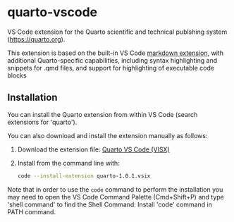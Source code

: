 # quarto-vscode

VS Code extension for the Quarto scientific and technical publshing system (https://quarto.org).

This extension is based on the built-in VS Code [markdown extension](https://github.com/microsoft/vscode/tree/main/extensions/markdown-basics),
with additional Quarto-specific capabilities, including syntax highlighting and snippets for .qmd files, 
and support for highlighting of executable code blocks 

## Installation

You can install the Quarto extension from within VS Code (search extensions for 'quarto').

You can also download and install the extension manually as follows:

1. Download the extension file: [Quarto VS Code (VISX)](https://github.com/quarto-dev/quarto-vscode/raw/main/dist/quarto-1.0.1.vsix)

2. Install from the command line with:
  
   ```bash
   code --install-extension quarto-1.0.1.vsix
   ```

Note that in order to use the `code` command to perform the installation you may need to open the VS Code 
Command Palette (Cmd+Shift+P) and type 'shell command' to find the Shell Command: Install 'code' command in PATH command.











